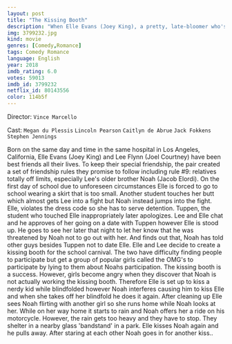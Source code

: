 ```yaml
---
layout: post
title: "The Kissing Booth"
description: "When Elle Evans (Joey King), a pretty, late-bloomer who's never-been-kissed, decides to run a kissing booth at her high school's Spring Carnival, she unexpectedly finds herself locking lips with her secret crush- the ultimate bad boy, Noah Flynn (Jacob Elordi). Sparks fly, but there's one little problem: Noah just happens to be the brother of her best friend, Lee, (Joel Courtney) and is absolutely off limits according to the rules of their fri.."
img: 3799232.jpg
kind: movie
genres: [Comedy,Romance]
tags: Comedy Romance 
language: English
year: 2018
imdb_rating: 6.0
votes: 59013
imdb_id: 3799232
netflix_id: 80143556
color: 114b5f
---
```

Director: `Vince Marcello`  

Cast: `Megan du Plessis` `Lincoln Pearson` `Caitlyn de Abrue` `Jack Fokkens` `Stephen Jennings` 

Born on the same day and time in the same hospital in Los Angeles, California, Elle Evans (Joey King) and Lee Flynn (Joel Courtney) have been best friends all their lives. To keep their special friendship, the pair created a set of friendship rules they promise to follow including rule #9: relatives totally off limits, especially Lee's older brother Noah (Jacob Elordi). On the first day of school due to unforeseen circumstances Elle is forced to go to school wearing a skirt that is too small. Another student touches her butt which almost gets Lee into a fight but Noah instead jumps into the fight. Elle, violates the dress code so she has to serve detention. Tuppen, the student who touched Elle inappropriately later apologizes. Lee and Elle chat and he approves of her going on a date with Tuppen however Elle is stood up. He goes to see her later that night to let her know that he was threatened by Noah not to go out with her. And finds out that, Noah has told other guys besides Tuppen not to date Elle. Elle and Lee decide to create a kissing booth for the school carnival. The two have difficulty finding people to participate but get a group of popular girls called the OMG's to participate by lying to them about Noahs participation. The kissing booth is a success. However, girls become angry when they discover that Noah is not actually working the kissing booth. Therefore Elle is set up to kiss a nerdy kid while blindfolded however Noah interferes causing him to kiss Elle and when she takes off her blindfold he does it again. After cleaning up Elle sees Noah flirting with another girl so she runs home while Noah looks at her. While on her way home it starts to rain and Noah offers her a ride on his motorcycle. However, the rain gets too heavy and they have to stop. They shelter in a nearby glass 'bandstand' in a park. Elle kisses Noah again and he pulls away. After staring at each other Noah goes in for another kiss..